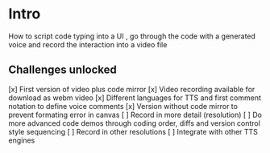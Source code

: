 # Intro

How to script code typing into a UI , go through the code with a generated voice and record the interaction into a video file

## Challenges unlocked

[x] First version of video plus code mirror
[x] Video recording available for download as webm video
[x] Different languages for TTS and first comment notation to define voice comments
[x] Version without code mirror to prevent formating error in canvas
[ ] Record in more detail (resolution)
[ ] Do more advanced code demos through coding order, diffs and version control style sequencing
[ ] Record in other resolutions
[ ] Integrate with other TTS engines
